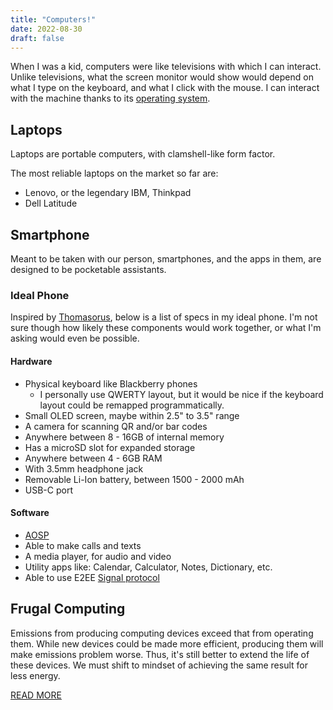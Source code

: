 ```yaml
---
title: "Computers!"
date: 2022-08-30
draft: false
---
```


When I was a kid, computers were like televisions with which I can
interact. Unlike televisions, what the screen monitor would show would
depend on what I type on the keyboard, and what I click with the mouse.
I can interact with the machine thanks to its [operating system](/OS).

## Laptops

Laptops are portable computers, with clamshell-like form factor.

The most reliable laptops on the market so far are:
- Lenovo, or the legendary IBM, Thinkpad
- Dell Latitude

## Smartphone

Meant to be taken with our person,
smartphones, and the apps in them, are designed
to be pocketable assistants.

### Ideal Phone

Inspired by [Thomasorus](https://thomasorus.com/my-ideal-phone.html),
below is a list of specs in my ideal phone.
I'm not sure though how likely these components would work together,
or what I'm asking would even be possible.

#### Hardware

- Physical keyboard like Blackberry phones
    - I personally use QWERTY layout,
      but it would be nice if the keyboard layout could be remapped
      programmatically.
- Small OLED screen, maybe within 2.5" to 3.5" range
- A camera for scanning QR and/or bar codes
- Anywhere between 8 - 16GB of internal memory
- Has a microSD slot for expanded storage
- Anywhere between 4 - 6GB RAM
- With 3.5mm headphone jack
- Removable Li-Ion battery, between 1500 - 2000 mAh
- USB-C port

#### Software

- [AOSP](https://www.androidauthority.com/aosp-explained-1093505/)
- Able to make calls and texts
- A media player, for audio and video
- Utility apps like: Calendar, Calculator, Notes, Dictionary, etc.
- Able to use E2EE [Signal protocol](https://en.wikipedia.org/wiki/Signal_Protocol)

## Frugal Computing

Emissions from producing computing devices exceed that from operating them.
While new devices could be made more efficient,
producing them will make emissions problem worse.
Thus, it's still better to extend the life of these devices.
We must shift to mindset of achieving the same result for less energy.

[READ MORE](https://limited.systems/articles/frugal-computing)

